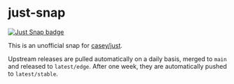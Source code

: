 # just-snap

<!-- add release CI badge here -->
[![Just Snap badge](https://snapcraft.io/grafana-agent/badge.svg)](https://snapcraft.io/just)

This is an unofficial snap for [casey/just](https://github.com/casey/just).

Upstream releases are pulled automatically on a daily basis, merged to `main` and released to `latest/edge`. After one week, they are automatically pushed to `latest/stable`.
